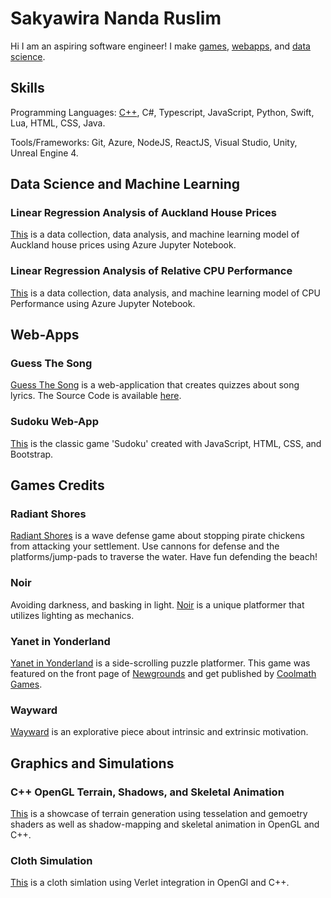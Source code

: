 # Sakyawira Nanda Ruslim
 
Hi I am an aspiring software engineer! I make [games](https://github.com/Sakyawira#games-credits), [webapps](https://github.com/Sakyawira#web-apps), and [data science](https://github.com/Sakyawira#data-science-and-machine-learning).

## Skills
Programming Languages: [C++](https://github.com/Sakyawira#Graphics-and-Simulations), C#, Typescript, JavaScript, Python, Swift, Lua, HTML, CSS, Java.

Tools/Frameworks: Git, Azure, NodeJS, ReactJS, Visual Studio, Unity, Unreal Engine 4.


## Data Science and Machine Learning

### Linear Regression Analysis of Auckland House Prices
[This](https://github.com/Sakyawira/auckland-house-prices) is a data collection, data analysis, and machine learning model of Auckland house prices using Azure Jupyter Notebook.

### Linear Regression Analysis of Relative CPU Performance
[This](https://github.com/Sakyawira/Relative-CPU-Performance-Data-Analysis) is a data collection, data analysis, and machine learning model of CPU Performance using Azure Jupyter Notebook.

## Web-Apps

### Guess The Song
[Guess The Song](https://guesssong.azurewebsites.net) is a web-application that creates quizzes about song lyrics. The Source Code is available [here](https://github.com/Sakyawira/Guess).

### Sudoku Web-App
[This](https://sakyawira.github.io/Sudoku-Web/) is the classic game 'Sudoku' created with JavaScript, HTML, CSS, and Bootstrap.

## Games Credits

### Radiant Shores
[Radiant Shores](https://ourlittlestudio.itch.io/radiant-shores) is a wave defense game about stopping pirate chickens from attacking your settlement. Use cannons for defense and the platforms/jump-pads to traverse the water. Have fun defending the beach! 

### Noir
Avoiding darkness, and basking in light. [Noir](https://ourlittlestudio.itch.io/noir) is a unique platformer that utilizes lighting as mechanics. 

### Yanet in Yonderland
[Yanet in Yonderland](https://ourlittlestudio.itch.io/yanet-in-yonderland) is a side-scrolling puzzle platformer. This game was featured on the front page of [Newgrounds](https://www.newgrounds.com/portal/view/732919) and get published by [Coolmath Games](https://www.coolmathgames.com/0-yanet-in-yonderland).

### Wayward
[Wayward](https://ourlittlestudio.itch.io/wayward) is an explorative piece about intrinsic and extrinsic motivation.

## Graphics and Simulations

### C++ OpenGL Terrain, Shadows, and Skeletal Animation
[This](https://github.com/Sakyawira/AdvancedGraphics) is a showcase of terrain generation using tesselation and gemoetry shaders as well as shadow-mapping and skeletal animation in OpenGL and C++.

### Cloth Simulation
[This](https://github.com/Sakyawira/ClothPhysics) is a cloth simlation using Verlet integration in OpenGl and C++.

